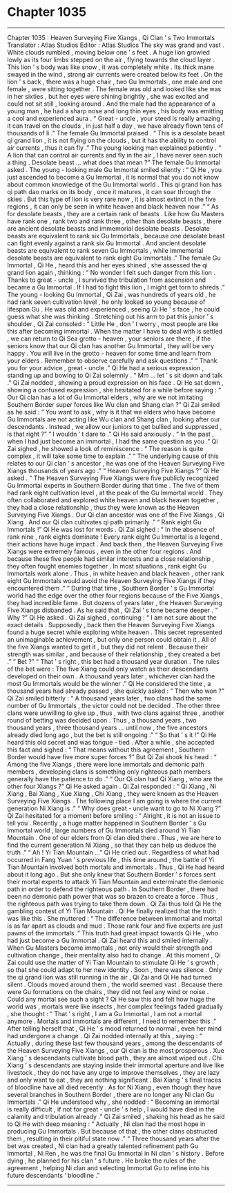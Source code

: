 
# Chapter 1035


---

Chapter 1035 : Heaven Surveying Five Xiangs , Qi Clan ’ s Two Immortals
Translator :
Atlas Studios
Editor :
Atlas Studios
The sky was grand and vast .
White clouds rumbled , moving below one ’ s feet .
A huge lion growled lowly as its four limbs stepped on the air , flying towards the cloud layer .
This lion ’ s body was like snow , it was completely white .
Its thick mane swayed in the wind , strong air currents were created below its feet .
On the lion ’ s back , there was a huge chair , two Gu Immortals , one male and one female , were sitting together .
The female was old and looked like she was in her sixties , but her eyes were shining brightly , she was excited and could not sit still , looking around .
And the male had the appearance of a young man , he had a sharp nose and long thin eyes , his body was emitting a cool and experienced aura .
“ Great - uncle , your steed is really amazing , it can travel on the clouds , in just half a day , we have already flown tens of thousands of li .” The female Gu Immortal praised .
“ This is a desolate beast qi grand lion , it is not flying on the clouds , but it has the ability to control air currents , thus it can fly .” The young looking man explained patiently .
“ A lion that can control air currents and fly in the air , I have never seen such a thing . Desolate beast … what does that mean ?” The female Gu Immortal asked .
The young - looking male Gu Immortal smiled silently : “ Qi He , you just ascended to become a Gu Immortal , it is normal that you do not know about common knowledge of the Gu Immortal world . This qi grand lion has qi path dao marks on its body , once it matures , it can soar through the skies . But this type of lion is very rare now , it is almost extinct in the five regions , it can only be seen in white heaven and black heaven now .”
“ As for desolate beasts , they are a certain rank of beasts . Like how Gu Masters have rank one , rank two and rank three , other than desolate beasts , there are ancient desolate beasts and immemorial desolate beasts . Desolate beasts are equivalent to rank six Gu Immortals , because one desolate beast can fight evenly against a rank six Gu Immortal . And ancient desolate beasts are equivalent to rank seven Gu Immortals , while immemorial desolate beasts are equivalent to rank eight Gu Immortals .”
The female Gu Immortal , Qi He , heard this and her eyes shined , she assessed the qi grand lion again , thinking : “ No wonder I felt such danger from this lion . Thanks to great - uncle , I survived the tribulation from ascension and became a Gu Immortal . If I had to fight this lion , I might get torn to shreds .”
The young - looking Gu Immortal , Qi Zai , was hundreds of years old , he had rank seven cultivation level , he only looked so young because of lifespan Gu .
He was old and experienced , seeing Qi He ’ s face , he could guess what she was thinking .
Stretching out his arm to pat this junior ’ s shoulder , Qi Zai consoled : “ Little He , don ’ t worry , most people are like this after becoming immortal . When the matter I have to deal with is settled , we can return to Qi Sea grotto - heaven , your seniors are there , if the seniors know that our Qi clan has another Gu Immortal , they will be very happy . You will live in the grotto - heaven for some time and learn from your elders . Remember to observe carefully and ask questions .”
“ Thank you for your advice , great - uncle .” Qi He had a serious expression , standing up and bowing to Qi Zai solemnly .
“ Mm … let ’ s sit down and talk .” Qi Zai nodded , showing a proud expression on his face .
Qi He sat down , showing a confused expression , she hesitated for a while before saying : “ Our Qi clan has a lot of Gu Immortal elders , why are we not imitating Southern Border super forces like Wu clan and Shang clan ?”
Qi Zai smiled as he said : “ You want to ask , why is it that we elders who have become Gu Immortals are not acting like Wu clan and Shang clan , looking after our descendants . Instead , we allow our juniors to get bullied and suppressed , is that right ?”
“ I wouldn ’ t dare to .” Qi He said anxiously .
“ In the past , when I had just become an immortal , I had the same question as you .” Qi Zai sighed , he showed a look of reminiscence : “ The reason is quite complex , it will take some time to explain .”
“ The underlying cause of this relates to our Qi clan ’ s ancestor , he was one of the Heaven Surveying Five Xiangs thousands of years ago .”
“ Heaven Surveying Five Xiangs ?” Qi He asked .
“ The Heaven Surveying Five Xiangs were five publicly recognized Gu Immortal experts in Southern Border during that time . The five of them had rank eight cultivation level , at the peak of the Gu Immortal world . They often collaborated and explored white heaven and black heaven together , they had a close relationship , thus they were known as the Heaven Surveying Five Xiangs . Our Qi clan ancestor was one of the Five Xiangs , Qi Xiang . And our Qi clan cultivates qi path primarily .”
“ Rank eight Gu Immortals !” Qi He was lost for words .
Qi Zai sighed : “ In the absence of rank nine , rank eights dominate ! Every rank eight Gu Immortal is a legend , their actions have huge impact . And back then , the Heaven Surveying Five Xiangs were extremely famous , even in the other four regions . And because these five people had similar interests and a close relationship , they often fought enemies together . In most situations , rank eight Gu Immortals work alone . Thus , in white heaven and black heaven , other rank eight Gu Immortals would avoid the Heaven Surveying Five Xiangs if they encountered them .”
“ During that time , Southern Border ’ s Gu Immortal world had the edge over the other four regions because of the Five Xiangs , they had incredible fame . But dozens of years later , the Heaven Surveying Five Xiangs disbanded .
As he said that , Qi Zai ’ s tone became deeper .
“ Why ?” Qi He asked .
Qi Zai sighed , continuing : “ I am not sure about the exact details . Supposedly , back then the Heaven Surveying Five Xiangs found a huge secret while exploring white heaven . This secret represented an unimaginable achievement , but only one person could obtain it . All of the five Xiangs wanted to get it , but they did not relent . Because their strength was similar , and because of their relationship , they created a bet .”
“ Bet ?”
“ That ’ s right , this bet had a thousand year duration . The rules of the bet were : The five Xiang could only watch as their descendants developed on their own . A thousand years later , whichever clan had the most Gu Immortals would be the winner .”
Qi He considered the time , a thousand years had already passed , she quickly asked : “ Then who won ?”
Qi Zai smiled bitterly : “ A thousand years later , two clans had the same number of Gu Immortals , the victor could not be decided . The other three clans were unwilling to give up , thus , with two clans against three , another round of betting was decided upon . Thus , a thousand years , two thousand years , three thousand years … until now , the five ancestors already died long ago , but the bet is still ongoing .”
“ So that ’ s it !” Qi He heard this old secret and was tongue - tied .
After a while , she accepted this fact and sighed : “ That means without this agreement , Southern Border would have five more super forces ?”
But Qi Zai shook his head : “ Among the five Xiangs , there were lone immortals and demonic path members , developing clans is something only righteous path members generally have the patience to do .”
“ Our Qi clan had Qi Xiang , who are the other four Xiangs ?” Qi He asked again .
Qi Zai responded : “ Qi Xiang , Ni Xiang , Bai Xiang , Xue Xiang , Chi Xiang , they were known as the Heaven Surveying Five Xiangs . The following place I am going is where the current generation Ni Xiang is .”
“ Why does great - uncle want to go to Ni Xiang ?”
Qi Zai hesitated for a moment before smiling : “ Alright , it is not an issue to tell you . Recently , a huge matter happened in Southern Border ’ s Gu Immortal world , large numbers of Gu Immortals died around Yi Tian Mountain . One of our elders from Qi clan died there . Thus , we are here to find the current generation Ni Xiang , so that they can help us deduce the truth .”
“ Ah ! Yi Tian Mountain …” Qi He cried out .
Regardless of what had occurred in Fang Yuan ’ s previous life , this time around , the battle of Yi Tian Mountain involved both mortals and immortals . Thus , Qi He had heard about it long ago .
But she only knew that Southern Border ’ s forces sent their mortal experts to attack Yi Tian Mountain and exterminate the demonic path in order to defend the righteous path . In Southern Border , there had been no demonic path power that was so brazen to create a force . Thus , the righteous path was trying to take them down .
Qi Zai thus told Qi He the gambling contest of Yi Tian Mountain .
Qi He finally realized that the truth was like this .
She muttered : “ The difference between immortal and mortal is as far apart as clouds and mud . Those rank four and five experts are just pawns of the immortals .”
This truth had great impact towards Qi He , who had just become a Gu Immortal .
Qi Zai heard this and smiled internally .
When Gu Masters become immortals , not only would their strength and cultivation change , their mentality also had to change .
At this moment , Qi Zai could use the matter of Yi Tian Mountain to stimulate Qi He ’ s growth , so that she could adapt to her new identity .
Soon , there was silence .
Only the qi grand lion was still running in the air , Qi Zai and Qi He had turned silent .
Clouds moved around them , the world seemed vast .
Because there were Gu formations on the chairs , they did not feel any wind or noise .
Could any mortal see such a sight ?
Qi He saw this and felt how huge the world was , mortals were like insects , her complex feelings faded gradually , she thought : “ That ’ s right , I am a Gu Immortal , I am not a mortal anymore . Mortals and immortals are different , I need to remember this .”
After telling herself that , Qi He ’ s mood returned to normal , even her mind had undergone a change .
Qi Zai nodded internally at this , saying : “ Actually , during these last few thousand years , among the descendants of the Heaven Surveying Five Xiangs , our Qi clan is the most prosperous . Xue Xiang ’ s descendants cultivate blood path , they are almost wiped out . Chi Xiang ’ s descendants are staying inside their immortal aperture and live like livestock , they do not have any urge to improve themselves , they are lazy and only want to eat , they are nothing significant . Bai Xiang ’ s final traces of bloodline have all died recently . As for Ni Xiang , even though they have several branches in Southern Border , there are no longer any Ni clan Gu Immortals .”
Qi He understood why , she nodded : “ Becoming an immortal is really difficult , if not for great - uncle ’ s help , I would have died in the calamity and tribulation already .”
Qi Zai smiled , shaking his head as he said to Qi He with deep meaning : “ Actually , Ni clan had the most hope in producing Gu Immortals . But because of that , the other clans obstructed them , resulting in their pitiful state now .”
“ Three thousand years after the bet was created , Ni clan had a greatly talented refinement path Gu Immortal , Ni Ren , he was the final Gu Immortal in Ni clan ’ s history . Before dying , he planned for his clan ’ s future . He broke the rules of the agreement , helping Ni clan and selecting Immortal Gu to refine into his future descendants ’ bloodline .”

---

